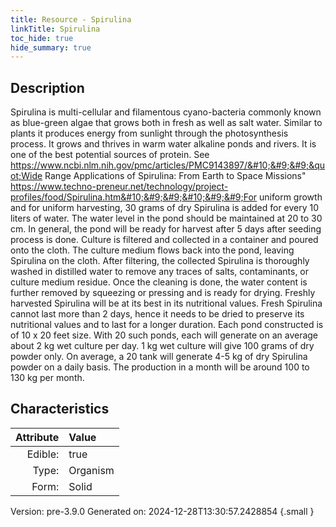 ```yaml
---
title: Resource - Spirulina
linkTitle: Spirulina
toc_hide: true
hide_summary: true
---
```


## Description
&#10;&#9;&#9;Spirulina is multi-cellular and filamentous cyano-bacteria commonly known as blue-green algae that &#10;&#9;&#9;grows both in fresh as well as salt water. Similar to plants it produces energy from sunlight &#10;&#9;&#9;through the photosynthesis process. It grows and thrives in warm water alkaline ponds and rivers. &#10;&#9;&#9;It is one of the best potential sources of protein. &#10;&#9;&#9;&#9;&#9;&#10;&#9;&#9;See https://www.ncbi.nlm.nih.gov/pmc/articles/PMC9143897/&#10;&#9;&#9;&quot;Wide Range Applications of Spirulina: From Earth to Space Missions&quot;&#10;&#9;&#9;&#9; &#9;&#9;&#9;&#9;&#10;&#9;&#9;https://www.techno-preneur.net/technology/project-profiles/food/Spirulina.htm&#10;&#9;&#9;&#10;&#9;&#9;For uniform growth and for uniform harvesting, 30 grams of dry Spirulina is added &#10;&#9;&#9;for every 10 liters of water. The water level in the pond should be maintained at 20 to 30 cm.&#10;&#10;&#9;&#9;In general, the pond will be ready for harvest after 5 days after seeding process is done.&#9;&#9;&#10;&#9;&#9;Culture is filtered and collected in a container and poured onto the cloth. The culture medium &#10;&#9;&#9;flows back into the pond, leaving Spirulina on the cloth. &#10;&#9;&#9;&#10;&#9;&#9;After filtering, the collected Spirulina is thoroughly washed in distilled water to remove any &#10;&#9;&#9;traces of salts, contaminants, or culture medium residue. Once the cleaning is done, the water &#10;&#9;&#9;content is further removed by squeezing or pressing and is ready for drying. Freshly harvested &#10;&#9;&#9;Spirulina will be at its best in its nutritional values. Fresh Spirulina cannot last more than &#10;&#9;&#9;2 days, hence it needs to be dried to preserve its nutritional values and to last for a longer&#10;&#9;&#9;duration.&#10;&#9;&#9;&#10;&#9;&#9;Each pond constructed is of 10 x 20 feet size. With 20 such ponds, each will generate on an &#10;&#9;&#9;average about 2 kg wet culture per day. 1 kg wet culture will give 100 grams of dry powder only. &#10;&#9;&#9;On average, a 20 tank will generate 4-5 kg of dry Spirulina powder on a daily basis. &#10;&#9;&#9;The production in a month will be around 100 to 130 kg per month. &#10;&#9;&#9;

## Characteristics

| Attribute      | Value |
|--------:|:------|
|Edible:|true|
|Type:|Organism|
|Form:|Solid|
 



    

Version: pre-3.9.0 Generated on: 2024-12-28T13:30:57.2428854
{.small }
